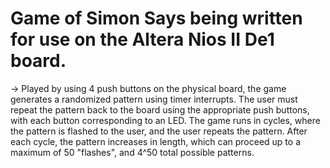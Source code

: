  
 # Game of Simon Says being written for use on the Altera Nios II De1 board.

-> Played by using 4 push buttons on the physical board, the game generates
a randomized pattern using timer interrupts. The user must repeat the pattern back 
to the board using the appropriate push buttons, with each button corresponding to an LED.
The game runs in cycles, where the pattern is flashed to the user, and the user repeats the pattern. 
After each cycle, the pattern increases in length, which can proceed up to a maximum of 50 "flashes", and 4^50 total possible patterns.
